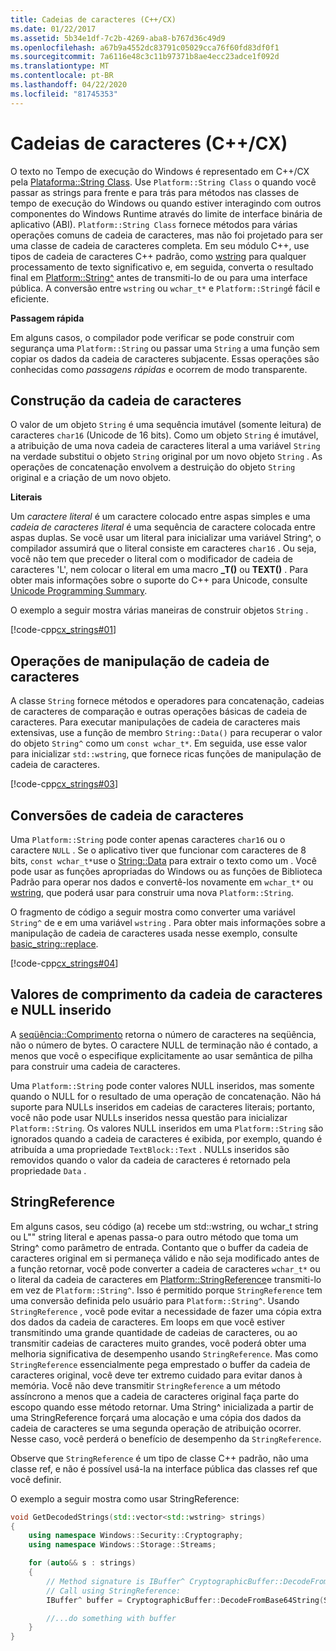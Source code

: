 ```yaml
---
title: Cadeias de caracteres (C++/CX)
ms.date: 01/22/2017
ms.assetid: 5b34e1df-7c2b-4269-aba8-b767d36c49d9
ms.openlocfilehash: a67b9a4552dc83791c05029cca76f60fd83df0f1
ms.sourcegitcommit: 7a6116e48c3c11b97371b8ae4ecc23adce1f092d
ms.translationtype: MT
ms.contentlocale: pt-BR
ms.lasthandoff: 04/22/2020
ms.locfileid: "81745353"
---
```

# <a name="strings-ccx"></a>Cadeias de caracteres (C++/CX)

O texto no Tempo de execução do Windows é representado em C++/CX pela [Plataforma::String Class](../cppcx/platform-string-class.md). Use `Platform::String Class` o quando você passar as strings para frente e para trás para métodos nas classes de tempo de execução do Windows ou quando estiver interagindo com outros componentes do Windows Runtime através do limite de interface binária de aplicativo (ABI). `Platform::String Class` fornece métodos para várias operações comuns de cadeia de caracteres, mas não foi projetado para ser uma classe de cadeia de caracteres completa. Em seu módulo C++, use tipos de cadeia de caracteres C++ padrão, como [wstring](../standard-library/basic-string-class.md) para qualquer processamento de texto significativo e, em seguida, converta o resultado final em [Platform::String^](../cppcx/platform-string-class.md) antes de transmiti-lo de ou para uma interface pública. A conversão entre `wstring` ou `wchar_t*` e `Platform::String`é fácil e eficiente.

**Passagem rápida**

Em alguns casos, o compilador pode verificar se pode construir com segurança uma `Platform::String` ou passar uma `String` a uma função sem copiar os dados da cadeia de caracteres subjacente. Essas operações são conhecidas como *passagens rápidas* e ocorrem de modo transparente.

## <a name="string-construction"></a>Construção da cadeia de caracteres

O valor de um objeto `String` é uma sequência imutável (somente leitura) de caracteres `char16` (Unicode de 16 bits). Como um objeto `String` é imutável, a atribuição de uma nova cadeia de caracteres literal a uma variável `String` na verdade substitui o objeto `String` original por um novo objeto `String` . As operações de concatenação envolvem a destruição do objeto `String` original e a criação de um novo objeto.

**Literais**

Um *caractere literal* é um caractere colocado entre aspas simples e uma *cadeia de caracteres literal* é uma sequência de caractere colocada entre aspas duplas. Se você usar um literal para inicializar uma variável String^, o compilador assumirá que o literal consiste em caracteres `char16` . Ou seja, você não tem que preceder o literal com o modificador de cadeia de caracteres 'L', nem colocar o literal em uma macro **_T()** ou **TEXT()** . Para obter mais informações sobre o suporte do C++ para Unicode, consulte [Unicode Programming Summary](../text/unicode-programming-summary.md).

O exemplo a seguir mostra várias maneiras de construir objetos `String` .

[!code-cpp[cx_strings#01](../cppcx/codesnippet/CPP/cppcx_strings/class1.cpp#01)]

## <a name="string-handling-operations"></a>Operações de manipulação de cadeia de caracteres

A classe `String` fornece métodos e operadores para concatenação, cadeias de caracteres de comparação e outras operações básicas de cadeia de caracteres. Para executar manipulações de cadeia de caracteres mais extensivas, use a função de membro `String::Data()` para recuperar o valor do objeto `String^` como um `const wchar_t*`. Em seguida, use esse valor para inicializar `std::wstring`, que fornece ricas funções de manipulação de cadeia de caracteres.

[!code-cpp[cx_strings#03](../cppcx/codesnippet/CPP/cppcx_strings/class1.cpp#03)]

## <a name="string-conversions"></a>Conversões de cadeia de caracteres

Uma `Platform::String` pode conter apenas caracteres `char16` ou o caractere `NULL` . Se o aplicativo tiver que funcionar com caracteres de 8 bits, `const wchar_t*`use o [String::Data](../cppcx/platform-string-class.md#data) para extrair o texto como um . Você pode usar as funções apropriadas do Windows ou as funções de Biblioteca Padrão para operar nos dados e convertê-los novamente em `wchar_t*` ou [wstring](../standard-library/basic-string-class.md), que poderá usar para construir uma nova `Platform::String`.

O fragmento de código a seguir mostra como converter uma variável `String^` de e em uma variável `wstring` . Para obter mais informações sobre a manipulação de cadeia de caracteres usada nesse exemplo, consulte [basic_string::replace](../standard-library/basic-string-class.md#replace).

[!code-cpp[cx_strings#04](../cppcx/codesnippet/CPP/cppcx_strings/class1.cpp#04)]

## <a name="string-length-and-embedded-null-values"></a>Valores de comprimento da cadeia de caracteres e NULL inserido

A [seqüência::Comprimento](../cppcx/platform-string-class.md#length) retorna o número de caracteres na seqüência, não o número de bytes. O caractere NULL de terminação não é contado, a menos que você o especifique explicitamente ao usar semântica de pilha para construir uma cadeia de caracteres.

Uma `Platform::String` pode conter valores NULL inseridos, mas somente quando o NULL for o resultado de uma operação de concatenação. Não há suporte para NULLs inseridos em cadeias de caracteres literais; portanto, você não pode usar NULLs inseridos nessa questão para inicializar `Platform::String`. Os valores NULL inseridos em uma `Platform::String` são ignorados quando a cadeia de caracteres é exibida, por exemplo, quando é atribuída a uma propriedade `TextBlock::Text` . NULLs inseridos são removidos quando o valor da cadeia de caracteres é retornado pela propriedade `Data` .

## <a name="stringreference"></a>StringReference

Em alguns casos, seu código (a) recebe um std::wstring, ou wchar_t string ou L"" string literal e apenas passa-o para outro método que toma um String^ como parâmetro de entrada. Contanto que o buffer da cadeia de caracteres original em si permaneça válido e não seja modificado antes de a função retornar, você pode converter a cadeia de caracteres `wchar_t*` ou o literal da cadeia de caracteres em [Platform::StringReference](../cppcx/platform-stringreference-class.md)e transmiti-lo em vez de `Platform::String^`. Isso é permitido porque `StringReference` tem uma conversão definida pelo usuário para `Platform::String^`. Usando `StringReference` , você pode evitar a necessidade de fazer uma cópia extra dos dados da cadeia de caracteres. Em loops em que você estiver transmitindo uma grande quantidade de cadeias de caracteres, ou ao transmitir cadeias de caracteres muito grandes, você poderá obter uma melhoria significativa de desempenho usando `StringReference`. Mas como `StringReference` essencialmente pega emprestado o buffer da cadeia de caracteres original, você deve ter extremo cuidado para evitar danos à memória. Você não deve transmitir `StringReference` a um método assíncrono a menos que a cadeia de caracteres original faça parte do escopo quando esse método retornar. Uma String^ inicializada a partir de uma StringReference forçará uma alocação e uma cópia dos dados da cadeia de caracteres se uma segunda operação de atribuição ocorrer. Nesse caso, você perderá o benefício de desempenho da `StringReference`.

Observe que `StringReference` é um tipo de classe C++ padrão, não uma classe ref, e não é possível usá-la na interface pública das classes ref que você definir.

O exemplo a seguir mostra como usar StringReference:

```cpp
void GetDecodedStrings(std::vector<std::wstring> strings)
{
    using namespace Windows::Security::Cryptography;
    using namespace Windows::Storage::Streams;

    for (auto&& s : strings)
    {
        // Method signature is IBuffer^ CryptographicBuffer::DecodeFromBase64String (Platform::String^)
        // Call using StringReference:
        IBuffer^ buffer = CryptographicBuffer::DecodeFromBase64String(StringReference(s.c_str()));

        //...do something with buffer
    }
}
```
